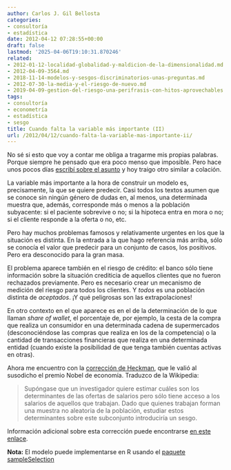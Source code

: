 ```yaml
---
author: Carlos J. Gil Bellosta
categories:
- consultoría
- estadística
date: 2012-04-12 07:28:55+00:00
draft: false
lastmod: '2025-04-06T19:10:31.870246'
related:
- 2012-01-12-localidad-globalidad-y-maldicion-de-la-dimensionalidad.md
- 2012-04-09-3564.md
- 2018-11-14-modelos-y-sesgos-discriminatorios-unas-preguntas.md
- 2012-07-30-la-media-y-el-riesgo-de-nuevo.md
- 2019-04-09-gestion-del-riesgo-una-perifrasis-con-hitos-aprovechables.md
tags:
- consultoría
- econometría
- estadística
- sesgo
title: Cuando falta la variable más importante (II)
url: /2012/04/12/cuando-falta-la-variable-mas-importante-ii/
---
```


No sé si esto que voy a contar me obliga a tragarme mis propias palabras. Porque siempre he pensado que era poco menso que imposible. Pero hace unos pocos días [escribí sobre el asunto](http://www.datanalytics.com/2012/04/09/3564/) y hoy traigo otro similar a colación.

La variable más importante a la hora de construir un modelo es, precisamente, la que se quiere predecir. Casi todos los textos asumen que se conoce sin ningún género de dudas en, al menos, una determinada muestra que, además, corresponde más o menos a la población subyacente: si el paciente sobrevive o no; si la hipoteca entra en mora o no; si el cliente responde a la oferta o no, etc.

Pero hay muchos problemas famosos y relativamente urgentes en los que la situación es distinta. En la entrada a la que hago referencia más arriba, sólo se conocía el valor que predecir para un conjunto de casos, los positivos. Pero era desconocido para la gran masa.

El problema aparece también en el riesgo de crédito: el banco sólo tiene información sobre la situación crediticia de aquellos clientes que no fueron rechazados previamente. Pero es necesario crear un mecanismo de medición del riesgo para todos los clientes. Y _todos_ es una población distinta de _aceptados_. ¡Y qué peligrosas son las extrapolaciones!

En otro contexto en el que aparece es en el de la determinación de lo que llaman _share of wallet_, el porcentaje de, por ejemplo, la cesta de la compra que realiza un consumidor en una determinada cadena de supermercados (desconociéndose las compras que realiza en los de la competencia) o la cantidad de transacciones financieras que realiza en una determinada entidad (cuando existe la posibilidad de que tenga también cuentas activas en otras).

Ahora me encuentro con la [corrección de Heckman](http://en.wikipedia.org/wiki/Heckman_correction), que le valió al susodicho el premio Nobel de economía. Traduzco de la Wikipedia:

>Supóngase que un investigador quiere estimar cuáles son los determinantes de las ofertas de salarios pero sólo tiene acceso a los salarios de aquellos que trabajan. Dado que quienes trabajan forman una muestra no aleatoria de la población, estudiar estos determinantes sobre este subconjunto introduciría un sesgo.

Información adicional sobre esta corrección puede encontrarse [en este enlace](http://www.eco.uc3m.es/~ricmora/miccua/materials/S16T33_Spanish.pdf ).

**Nota:** El modelo puede implementarse en R usando el [paquete sampleSelection](http://bibs.snu.ac.kr/R/web/packages/sampleSelection/vignettes/selection.pdf)
